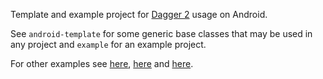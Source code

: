 Template and example project for [Dagger 2](http://google.github.io/dagger/) usage on Android.

See `android-template` for some generic base classes that may be used in any project and `example` for an example project.

For other examples see [here](https://github.com/google/dagger/tree/master/examples/android-simple),
[here](https://github.com/google/dagger/tree/master/examples/android-activity-graphs)
and [here](https://github.com/gk5885/dagger-android-sample).
